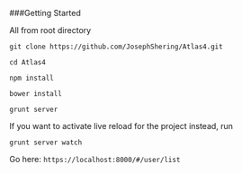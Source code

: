 ###Getting Started

All from root directory

`git clone https://github.com/JosephShering/Atlas4.git`

`cd Atlas4`

`npm install`

`bower install`

`grunt server`

If you want to activate live reload for the project instead, run

`grunt server watch`


Go here:
`https://localhost:8000/#/user/list`